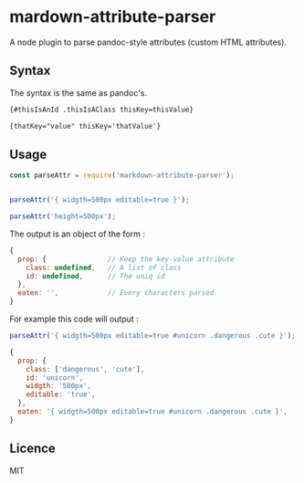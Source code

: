 
mardown-attribute-parser
===========

A node plugin to parse pandoc-style attributes (custom HTML attributes).


## Syntax

The syntax is the same as pandoc's.

```markdown
{#thisIsAnId .thisIsAClass thisKey=thisValue}

{thatKey="value" thisKey='thatValue'}
```

## Usage

```js
const parseAttr = require('markdown-attribute-parser');


parseAttr('{ widgth=500px editable=true }');

parseAttr('height=500px');
```

The output is an object of the form :
```js
{
  prop: {               // Keep the key-value attribute
    class: undefined,   // A list of class
    id: undefined,      // The uniq id
  },
  eaten: '',            // Every characters parsed
}
```

For example this code will output :
```js
parseAttr('{ widgth=500px editable=true #unicorn .dangerous .cute }');
```

```js
{
  prop: {
    class: ['dangerous', 'cute'],
    id: 'unicorn',
    widgth: '500px',
    editable: 'true',
  },
  eaten: '{ widgth=500px editable=true #unicorn .dangerous .cute }',
}
```


## Licence

MIT

